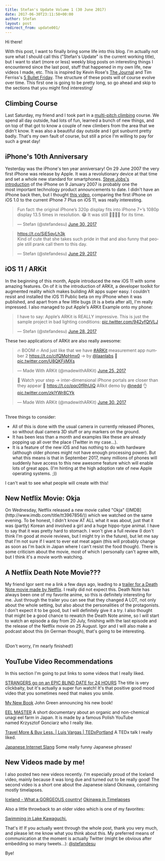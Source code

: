 ```yaml
---
title: Stefan's Update Volume 1 (30 June 2017)
date: 2017-06-30T23:11:58+00:00
author: Stefan
layout: post
redirect_from: update001/
---
```

Hi there!

With this post, I want to finally bring some life into this blog. I'm actually not sure what I should call this ("Stefan's Update" is the current working title), but I want to start (more or less) weekly blog posts on interesting things I encountered since the last post, stuff that happened in my own life, new videos I made, etc. This is inspired by Kevin Rose's <a href="http://www.thejournal.email" target="_blank" rel="noopener noreferrer">The Journal</a> and Tim Ferriss's <a href="http://tim.blog/welcome-to-5-bullet-friday/" target="_blank" rel="noopener noreferrer">5 Bullet Friday</a>. The structure of these posts will of course evolve over time. This first one is going to be pretty long, so go ahead and skip to the sections that you might find interesting!

<h2>Climbing Course</h2>
Last Saturday, my friend and I took part in a <a href="https://en.wikipedia.org/wiki/Multi-pitch_climbing" target="_blank" rel="noopener noreferrer">multi-pitch climbing</a> course. We spend all day outside, had lots of fun, learned a bunch of new things, and on top of that got to know a couple of new climbers from the area that we didn't know. It was also a beautiful day outside and I got sunburnt pretty badly. That's my own fault of course, but still a price I'm willing to pay for such a great day!

<h2>iPhone's 10th Anniversary</h2>
Yesterday was the iPhone's ten year anniversary! On 29 June 2007 the very first iPhone was release by Apple. It was a revolutionary device at that time and set a whole new standard for smartphones. <a href="https://www.youtube.com/watch?v=vN4U5FqrOdQ" target="_blank" rel="noopener noreferrer">Steve Jobs's introduction</a> of the iPhone on 9 January 2007 is probably one the most important technology product announcements to date. I didn't have an iPhone back then, but I thought <a href="https://www.youtube.com/watch?v=b_-TWAVMSX0&amp;t=326s" target="_blank" rel="noopener noreferrer">this video</a>, comparing the first iPhone on iOS 1.0 to the current iPhone 7 Plus on iOS 11, was really interesting.

<blockquote class="twitter-tweet" data-lang="en"><p lang="en" dir="ltr">Fun fact: the original iPhone’s 320p display fits into iPhone 7+’s 1080p display 13.5 times in resolution. 😂 It was still 👍🏻👍🏻 for its time.</p>&mdash; Stefan (@stefandesu) <a href="https://twitter.com/stefandesu/status/880829355441737731">June 30, 2017</a></blockquote> 

<blockquote class="twitter-tweet" data-lang="en"><p lang="en" dir="ltr"><a href="https://t.co/SiE5qyLh3k">https://t.co/SiE5qyLh3k</a><br>Kind of cute that she takes such pride in that and also funny that people still prank call them to this day.</p>&mdash; Stefan (@stefandesu) <a href="https://twitter.com/stefandesu/status/880376086911123456">June 29, 2017</a></blockquote>

<h2>iOS 11 / ARKit</h2>
In the beginning of this month, Apple introduced the new iOS 11 with some amazing features. On of it is the introduction of ARKit, a developer toolkit for augmented reality which makes building AR apps super easy. I couldn't resist and installed the iOS 11 Public beta on my iPhone when it was published, and apart from a few little bugs (it is a beta after all), I'm really impressed. I also managed to put Apple's ARKit Example onto my phone:

<blockquote class="twitter-tweet" data-lang="en"><p lang="en" dir="ltr">I have to say: Apple’s ARKit is REALLY impressive. This is just the sample project in bad lighting conditions: <a href="https://t.co/942yfQtVLJ">pic.twitter.com/942yfQtVLJ</a></p>&mdash; Stefan (@stefandesu) <a href="https://twitter.com/stefandesu/status/880179723216736256">June 28, 2017</a></blockquote>

These two applications of ARKit are also really awesome:

<blockquote class="twitter-tweet" data-lang="en"><p lang="en" dir="ltr">🔥 BOOM 🔥 And just like that we have <a href="https://twitter.com/hashtag/ARKit?src=hash">#ARKit</a> measurement app number 2 <a href="https://t.co/cjfQMpHmx0">https://t.co/cjfQMpHmx0</a> → by <a href="https://twitter.com/laanlabs">@laanlabs</a> 🍒 <a href="https://t.co/U8QKFjiMXs">pic.twitter.com/U8QKFjiMXs</a></p>&mdash; Made With ARKit (@madewithARKit) <a href="https://twitter.com/madewithARKit/status/879090075883188228">June 25, 2017</a></blockquote> 

<blockquote class="twitter-tweet" data-lang="en"><p lang="en" dir="ltr">🐍 Watch your step → inter-dimensional iPhone portals are closer than they appear 🧐 <a href="https://t.co/pqc0fRhUiQ">https://t.co/pqc0fRhUiQ</a> ARkit demo by <a href="https://twitter.com/nedd">@nedd</a> 👌 <a href="https://t.co/zklYWr8CYk">pic.twitter.com/zklYWr8CYk</a></p>&mdash; Made With ARKit (@madewithARKit) <a href="https://twitter.com/madewithARKit/status/880815805281300480">June 30, 2017</a></blockquote> <br>Three things to consider:
<ul>
 	<li>All of this is done with the usual camera in currently released iPhones, so without dual camera 3D stuff or any markers on the ground.</li>
 	<li>It has been less than a month and examples like these are already popping up all over the place (Twitter in my case...).</li>
 	<li>It is a feature of the new iOS and has nothing to do with hardware (although older phones might not have enough processing power). But what this means is that in September 2017, many millions of phones will suddenly have access to this new awesome feature which will enable lots of great apps. (I'm hinting at the high adoption rate of new Apple operating systems. ;))</li>
</ul>I can't wait to see what people will create with this!

<h2>New Netflix Movie: Okja</h2>
On Wednesday, Netflix released a new movie called "Okja" ([IMDB](http://www.imdb.com/title/tt3967856/)) which we watched on the same evening. To be honest, I didn't know AT ALL what it was about, just that it was (partly) Korean and involved a girl and a huge hippo-type animal. I have to say that it was pretty hard to stomach. I won't give a full review (I don't think I'm good at movie reviews, but I might try in the future), but let me say that I'm not sure if I want to ever eat meat again (this will probably change as soon as I'm back in Japan where I can't resist the food though). There is some criticism about the movie, most of which I personally can't agree with, but I think it's a movie worth watching.

<h2>A Netflix Death Note Movie???</h2>
My friend Igor sent me a link a few days ago, leading to a <a href="https://www.youtube.com/watch?v=gvxNaSIB_WI" target="_blank" rel="noopener">trailer for a Death Note movie made by Netflix</a>. I really did not expect this. Death Note has always been one of my favorite anime, so this is definitely interesting for me. Just through the trailer you can see that they changed A LOT, not only about the whole setting, but also about the personalities of the protagonists. I don't expect it to be good, but I will definitely give it a try. I also thought that might be a good chance to rewatch the Death Note anime, so I will start to watch an episode a day from 20 July, finishing with the last episode and the release of the Netflix movie on 25 August. Igor and I will also make a podcast about this (in German though), that's going to be interesting.

<br>(Don't worry, I'm nearly finished!)

<h2>YouTube Video Recommendations</h2>
In this section I'm going to put links to some videos that I really liked.

<a href="https://www.youtube.com/watch?v=HBz9NvD_B0E&amp;t=1s">STRANGERS go on an EPIC BLIND DATE for 24 HOURS</a>
The title is very clickbaity, but it's actually a super fun watch! It's that positive good mood video that you sometimes need that makes you smile.

<a href="https://www.youtube.com/watch?v=J8hPlqfcyaI">My New Book</a>
John Green announcing his new book!

<a href="https://www.youtube.com/watch?v=gjhaFBx-HA8">EEL MASTER</a>
A short documentary about an organic and non-chemical unagi eel farm in Japan. It is made by a famous Polish YouTube named Krzysztof Gonciarz who I really like.

<a href="https://www.youtube.com/watch?v=AlCqyZEXM1I&amp;t=1s">Travel More &amp; Buy Less. | Luis Vargas | TEDxPortland</a>
A TEDx talk I really liked.

<a href="https://www.youtube.com/watch?v=4UVEtlUxfVs">Japanese Internet Slang</a>
Some really funny Japanese phrases!

<h2>New Videos made by me!</h2>
I also posted two new videos recently. I'm especially proud of the Iceland video, mainly because it was long due and turned out to be really good! The second video is a short one about the Japanese island Okinawa, containing mostly timelapses.

[Iceland - What a GORGEOUS country!](https://www.youtube.com/watch?v=DVjVgAvXBMs)
[Okinawa in Timelapses](https://www.youtube.com/watch?v=0aj8xikhtOk)

Also a little throwback to an older video which is one of my favorites:

[Swimming in Lake Kawaguchi.](https://www.youtube.com/watch?v=5tZNsstEX8E)

That's it! If you actually went through the whole post, thank you very much, and please let me know what you think about this. My preferred means of communication at the moment is actually Twitter (might be obvious after embedding so many tweets...): <a href="https://twitter.com/stefandesu" target="_blank" rel="noopener">@stefandesu</a>

Bye!